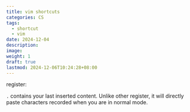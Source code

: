 ```yaml
---
title: vim shortcuts
categories: CS
tags:
  - shortcut
  - vim
date: 2024-12-04
description: 
image: 
weight: 1
draft: true
lastmod: 2024-12-06T10:24:28+08:00
---
```

register:

`.` contains your last inserted content. Unlike other register, it will directly paste characters recorded when you are in normal mode.